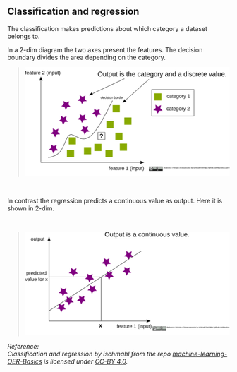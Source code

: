 ## Classification and regression

The classification makes predictions about which category a dataset belongs to.

In a 2-dim diagram the two axes present the features. The decision boundary divides the area depending on the category.

>![classification](../img/principle_classification.svg)

<br>

In contrast the regression predicts a continuous value as output. Here it is shown in 2-dim.

<br>

>![simple linear regression](../img/principle_linear_regression.svg)

_Reference:  
Classification and regression by ischmahl from the repo [machine-learning-OER-Basics](https://github.com/Machine-Learning-OER-Collection/Machine-Learning-OER-Basics) is licensed under [CC-BY 4.0](https://creativecommons.org/licenses/by/4.0/)._
